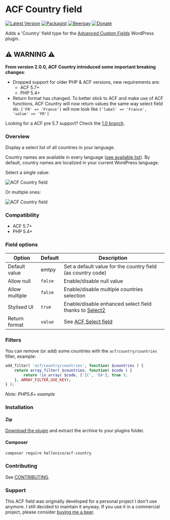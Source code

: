 # ACF Country field

[![Latest Version](https://img.shields.io/packagist/v/hellonico/acf-country.svg?style=flat-square)](https://github.com/nlemoine/acf-country/releases)
[![Packagist](https://img.shields.io/packagist/dt/hellonico/acf-country.svg?style=flat-square)](https://packagist.org/packages/hellonico/acf-country)
[![Beerpay](https://beerpay.io/nlemoine/acf-country/badge.svg?style=flat-square)](https://beerpay.io/nlemoine/acf-country)
[![Donate](https://img.shields.io/badge/Donate-PayPal-blue.svg?style=flat-square)](https://paypal.me/hellonico)

Adds a 'Country' field type for the [Advanced Custom Fields](http://wordpress.org/extend/plugins/advanced-custom-fields/) WordPress plugin.

## ⚠️ WARNING ⚠️

**From version 2.0.0, ACF Country introduced some important breaking changes**:

- Dropped support for older PHP & ACF versions, new requirements are:
	- ACF 5.7+ 
	- PHP 5.4+
- Return format has changed. To better stick to ACF and make use of ACF functions, ACF Country will now return values the same way select field do. `['FR' => 'France']` will now look like `['label' => 'France', 'value' => 'FR']`

Looking for a ACF pre 5.7 support? Check the [1.0 branch](https://github.com/nlemoine/acf-country/tree/1.0). 

### Overview

Display a select list of all countries in your language.

Country names are available in every language ([see available list](https://github.com/umpirsky/country-list/tree/master/data)). By default, country names are localized in your current WordPress language.

Select a single value:

![ACF Country field](https://cloud.githubusercontent.com/assets/2526939/24555414/5c045c7c-1631-11e7-815a-35b6b6903e36.png)

Or multiple ones:

![ACF Country field](https://cloud.githubusercontent.com/assets/2526939/24555413/5bf05402-1631-11e7-8d7e-74d425a3eae4.png)

### Compatibility

- ACF 5.7+ 
- PHP 5.4+


### Field options

| Option  | Default | Description |
| ------------- | ------------- | ------------- |
| Default value | emtpy | Set a default value for the country field (as country code)  |
| Allow null | `false` | Enable/disable null value  |
| Allow multiple | `false` | Enable/disable multiple countries selection  |
| Stylised UI | `true` | Enable/disable enhanced select field thanks to [Select2](https://select2.github.io/)  |
| Return format | `value` | See [ACF Select field](https://www.advancedcustomfields.com/resources/select/) |

### Filters

You can remove (or add) some countries with the `acf/country/countries` filter, example:

```php 
add_filter( 'acf/country/countries', function( $countries ) {
	return array_filter( $countries, function( $code ) {
		return !in_array( $code, ['IC', 'EA'], true );
	}, ARRAY_FILTER_USE_KEY);
} );
```
*Note: PHP5.6+ example*

### Installation

#### Zip

[Download the plugin](https://github.com/nlemoine/acf-country/releases/latest) and extract the archive to your plugins folder.

#### Composer

```bash
composer require hellonico/acf-country
```

### Contributing

See [CONTRIBUTING](CONTRIBUTING.MD).

### Support

This ACF field was originally developed for a personal project I don't use  anymore. I still decided to maintain it anyway. If you use it in a commercial project, please consider [buying me a beer](https://beerpay.io/nlemoine/acf-country).
